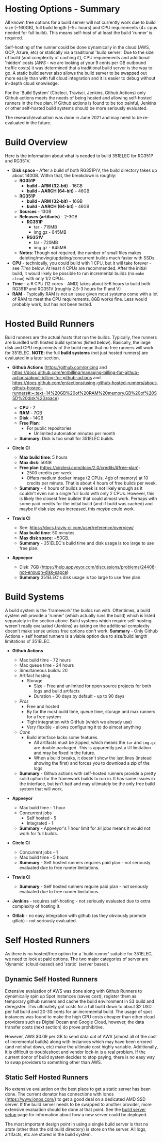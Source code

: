 # Hosting Options - Summary
All known free options for a build server will not currently
work due to build size (~160GB), full build length (~5+ hours) and 
CPU requirements (4+ cpus needed for full build).  This means self-host of at least the build 'runner' is required.

Self-hosting of the runner could be done dynamically in the cloud (AWS, GCP, Azure, etc) or statically via a traditional 'build server'.  Due to the size of build (and complexity of caching it), CPU requirements and additional 'hidden' costs (*AWS* - we are looking at your 9 cents per GB outbound traffic costs) it was determined that a traditional build server is the way to go.  A static build server also allows the build server to be swapped out more easily than with full cloud integration and it is easier to debug without in-depth cloud knowledge.

For the 'Build System' (Circleci, Travisci, Jenkins, Github Actions) only Github actions meets the needs of being hosted and allowing self-hosted runners in the free plan.  If Github actions is found to be too painful, Jenkins or other self-hosted build systems should be more seriously evaluated.

The research/evaluation was done in June 2021 and may need to be re-evaluated in the future.

# Build Overview
Here is the information about what is needed to build 351ELEC for RG351P and RG351V.
- **Disk space** - After a build of both RG351P/V, the build directory takes up about 140GB.  Within that, the breakdown is roughly:
  - **RG351P**
    - **build - ARM (32-bit)** - 16GB
    - **build - AARCH (64-bit)** - 46GB
  - **RG351P**
    - **build - ARM (32-bit)** - 16GB
    - **build - AARCH (64-bit)** - 46GB
  - **Sources** - 13GB
  - **Releases (artifacts)** - 2-3GB
     - **RG351P** 
       - tar - 719MB
       - img.gz - 645MB
     - **RG351V** 
       - tar - 720MB
       - img.gz - 645MB
  - **Notes**: Though not required, the number of small files makes deleting/moving/updating/concurrent builds much faster with SSDs.
- **CPU** - technically, you could build with 1 CPU, but it will take forever - see *Time* below.  At least 4 CPUs are recommended.  After the initial build, it would likely be possible to run incremental builds (no `make clean`) with only 1/2 CPUs.
- **Time** - a 6 CPU (12 cores - AMD) takes about 5-6 hours to build both RG351P and RG351V (roughly 2.5-3 hours for P and V)
- **RAM** - Typically RAM is not an issue given most systems come with a lot of RAM to meet the CPU requirements.  8GB works fine.  Less would probably work, but has not been tested.

# Hosted Build Runners
Build runners are the actual *hosts* that run the builds.  Typically, free runners are bundled with hosted build systems (listed below).  Basically, the large disk and CPU requiremnts of the build mean that no free runners will work for 351ELEC.  **NOTE**: the full **build systems** (not just hosted runners) are evaluated in a later section.

- **Github Actions** (https://github.com/pricing and https://docs.github.com/en/billing/managing-billing-for-github-actions/about-billing-for-github-actions and https://docs.github.com/en/actions/using-github-hosted-runners/about-github-hosted-runners#:~:text=14%20GB%20of%20RAM%20memory,GB%20of%20SSD%20disk%20space)
  - **CPU** - 2
  - **RAM** - 7GB
  - **Disk** - 14GB
  - **Free Plan**:
    - For public repositories
      - Unlimited automation minutes per month
  - **Summary**: Disk is too small for 351ELEC builds.

- **Circle CI**
  - **Max build time**: 5 hours
  - **Max disk**: 50GB
  - **Free plan** (https://circleci.com/docs/2.0/credits/#free-plan):
    - 2500 credits per week
    - Offers medium docker image (2 CPUs, 4gb of memory) at 10 credits per minute.  That is about 4 hours of free builds per week.
  - **Summary** - 4 hours of builds a week is not likely enough as it couldn't even run a single full build with only 2 CPUs.  However, this is likely the closest free builder that could almost work.  Perhaps with some paid credits for the initial build (and if build was cached) and maybe if disk size was increased, this *maybe* could work.

- **Travis CI**
    - See: https://docs.travis-ci.com/user/reference/overview/
    - **Max build time**: 50 minutes
    - **Max disk space**: ~50GB. 
    - **Summary** - 351ELEC's build time and disk usage is too large to use free plan.

- **Appveyor**
  - Disk: 7GB (https://help.appveyor.com/discussions/problems/24408-not-enough-disk-sapce)
  - **Summary** 351ELEC's disk usage is too large to use free plan.

# Build Systems
A build system is the 'framework' the builds run with.  Oftentimes, a build system will provide a 'runner' (which actually runs the build) which is listed separately in the section above.  Build systems which require self-hosting weren't really evaluated (Jenkins) as taking on the additional complexity doesn't make sense unless free options don't work.  **Summary** - Only Github Actions + self hosted runners is a viable option due to size/build length limitations of 351ELEC.

- **Github Actions**
  - Max build time - 72 hours
  - Max queue time - 24 hours
  - Simultaneous builds: 20
  - Artifact hosting
    - Storage 
      - Size - Free and unlimited for open source projects for both logs and build artifacts
      - Duration - 30 days by default - up to 90 days
  - *Pros*
    - Free and hosted
    - By far the most build time, queue time, storage and max runners for a free system
    - Tight integration with GitHub (which we already use)
    - Very flexible - allows configuring it to do almost anything
  - *Cons*
    - Build interface lacks some features.
      - All artifacts must be zipped, which means the `tar` and `img.gz` are double packaged.  This is apparently just a UI limitation and may be fixed in the future.
      - When a build breaks, it doesn't show the last lines (instead showing the first) and forces you to download a zip of the logs
  - **Summary** - Github actions with self-hosted runners provide a pretty solid option for the framework builds to run in.  It has some issues in the interface, but isn't bad and may ultimately be the only free build system that will work.

- **Appveyor**
  - Max build time - 1 hour
  - Concurrent jobs
    - Self hosted - 5
    - Integrated - 1
   - **Summary** - Appveyor's 1 hour limit for all jobs means it would not work for full builds.

- **Circle CI**
  - Concurrent jobs - 1
  - Max build time - 5 hours
  - **Summary** - Self hosted runners requires paid plan - not seriously evaluated due to free runner limitations.
  
- **Travis CI**
  - **Summary** - Self hosted runners require paid plan - not seriously evaluated due to free runner limitations.

- **Jenkins** - requires self-hosting - not seriously evaluated due to extra complexity of hosting it.
- **Gitlab** - no easy integration with github (as they obviously promote gitlab) - not seriously evaluated.


# Self Hosted Runners
As there is no hosted/free option for a 'build runner' suitable for 351ELEC, we need to look at paid options.  The two major categories of server are 'dynamic' (cloud-based) and 'static' (server based).

## Dynamic Self Hosted Runners
Extensive evaluation of AWS was done along with Github Runners to dynamically spin up Spot Instances (saves cost), register them as temporary github runners and cache the build environment in S3 build and deregister.  This ultimately got costs for a full build down to about $2 USD per full build and 20-30 cents for an incremental build.  The usage of spot instances was found to make the high CPU costs cheaper than other cloud providers such as Digital Ocean and Google Cloud, however, the data transfer costs (next section) do prove prohibitive.

However, AWS $0.09 per GB to send data *out* of AWS (almost all of the cost of incremental builds) along with instances which may have been errored (and not shut down, etc) make the ultimate cost highly variable.  Additionally, it is difficult to troubleshoot and vendor lock-in is a real problem.  If the current donor of build system decides to stop paying, there is no easy way to swap providers to something other than AWS.

## Static Self Hosted Runners
No extensive evaluation on the best place to get a static server has been done.  The current donator has connections with Ionos (https://www.ionos.com/) to get a good deal on a dedicated AMD SSD server.  If the build server needs to be swapped to another provider, more extensive evaluation should be done at that point.  See the [build server setup](./build-server-setup.md) page for information about how a new server could be deployed.

The most important design point in using a single build server is that no *state* (other than the old build directory) is store on the server.  All logs, artifacts, etc are stored in the build system.
